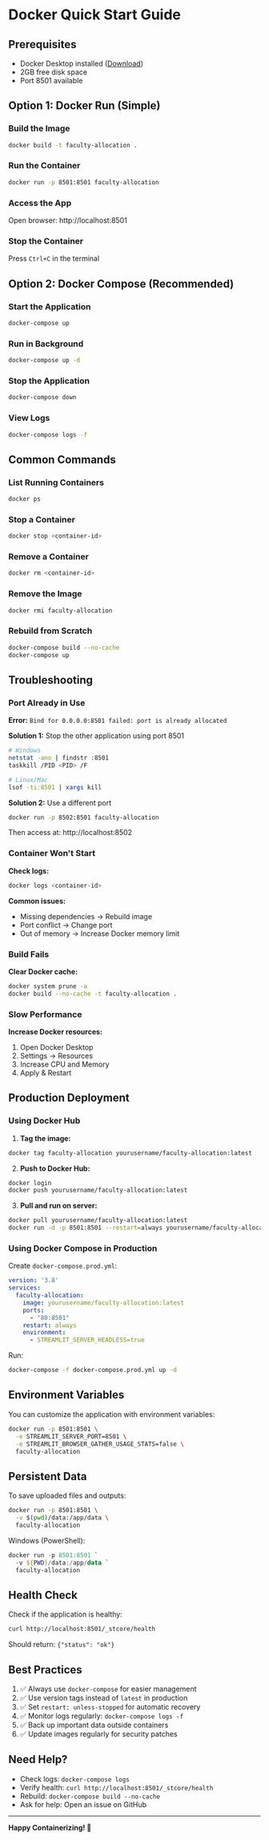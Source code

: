 # Docker Quick Start Guide

## Prerequisites

- Docker Desktop installed ([Download](https://www.docker.com/products/docker-desktop))
- 2GB free disk space
- Port 8501 available

## Option 1: Docker Run (Simple)

### Build the Image
```bash
docker build -t faculty-allocation .
```

### Run the Container
```bash
docker run -p 8501:8501 faculty-allocation
```

### Access the App
Open browser: http://localhost:8501

### Stop the Container
Press `Ctrl+C` in the terminal

## Option 2: Docker Compose (Recommended)

### Start the Application
```bash
docker-compose up
```

### Run in Background
```bash
docker-compose up -d
```

### Stop the Application
```bash
docker-compose down
```

### View Logs
```bash
docker-compose logs -f
```

## Common Commands

### List Running Containers
```bash
docker ps
```

### Stop a Container
```bash
docker stop <container-id>
```

### Remove a Container
```bash
docker rm <container-id>
```

### Remove the Image
```bash
docker rmi faculty-allocation
```

### Rebuild from Scratch
```bash
docker-compose build --no-cache
docker-compose up
```

## Troubleshooting

### Port Already in Use

**Error:** `Bind for 0.0.0.0:8501 failed: port is already allocated`

**Solution 1:** Stop the other application using port 8501
```bash
# Windows
netstat -ano | findstr :8501
taskkill /PID <PID> /F

# Linux/Mac
lsof -ti:8501 | xargs kill
```

**Solution 2:** Use a different port
```bash
docker run -p 8502:8501 faculty-allocation
```
Then access at: http://localhost:8502

### Container Won't Start

**Check logs:**
```bash
docker logs <container-id>
```

**Common issues:**
- Missing dependencies → Rebuild image
- Port conflict → Change port
- Out of memory → Increase Docker memory limit

### Build Fails

**Clear Docker cache:**
```bash
docker system prune -a
docker build --no-cache -t faculty-allocation .
```

### Slow Performance

**Increase Docker resources:**
1. Open Docker Desktop
2. Settings → Resources
3. Increase CPU and Memory
4. Apply & Restart

## Production Deployment

### Using Docker Hub

1. **Tag the image:**
```bash
docker tag faculty-allocation yourusername/faculty-allocation:latest
```

2. **Push to Docker Hub:**
```bash
docker login
docker push yourusername/faculty-allocation:latest
```

3. **Pull and run on server:**
```bash
docker pull yourusername/faculty-allocation:latest
docker run -d -p 8501:8501 --restart=always yourusername/faculty-allocation:latest
```

### Using Docker Compose in Production

Create `docker-compose.prod.yml`:
```yaml
version: '3.8'
services:
  faculty-allocation:
    image: yourusername/faculty-allocation:latest
    ports:
      - "80:8501"
    restart: always
    environment:
      - STREAMLIT_SERVER_HEADLESS=true
```

Run:
```bash
docker-compose -f docker-compose.prod.yml up -d
```

## Environment Variables

You can customize the application with environment variables:

```bash
docker run -p 8501:8501 \
  -e STREAMLIT_SERVER_PORT=8501 \
  -e STREAMLIT_BROWSER_GATHER_USAGE_STATS=false \
  faculty-allocation
```

## Persistent Data

To save uploaded files and outputs:

```bash
docker run -p 8501:8501 \
  -v $(pwd)/data:/app/data \
  faculty-allocation
```

Windows (PowerShell):
```powershell
docker run -p 8501:8501 `
  -v ${PWD}/data:/app/data `
  faculty-allocation
```

## Health Check

Check if the application is healthy:
```bash
curl http://localhost:8501/_stcore/health
```

Should return: `{"status": "ok"}`

## Best Practices

1. ✅ Always use `docker-compose` for easier management
2. ✅ Use version tags instead of `latest` in production
3. ✅ Set `restart: unless-stopped` for automatic recovery
4. ✅ Monitor logs regularly: `docker-compose logs -f`
5. ✅ Back up important data outside containers
6. ✅ Update images regularly for security patches

## Need Help?

- Check logs: `docker-compose logs`
- Verify health: `curl http://localhost:8501/_stcore/health`
- Rebuild: `docker-compose build --no-cache`
- Ask for help: Open an issue on GitHub

---

**Happy Containerizing! 🐳**
